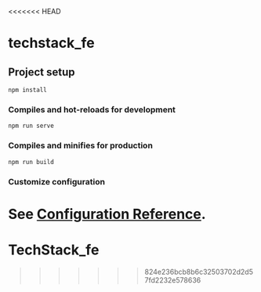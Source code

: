 <<<<<<< HEAD
# techstack_fe

## Project setup
```
npm install
```

### Compiles and hot-reloads for development
```
npm run serve
```

### Compiles and minifies for production
```
npm run build
```

### Customize configuration
See [Configuration Reference](https://cli.vuejs.org/config/).
=======
# TechStack_fe
>>>>>>> 824e236bcb8b6c32503702d2d57fd2232e578636
